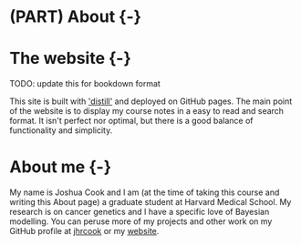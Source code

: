 # (PART) About {-}

# The website {-}

TODO: update this for bookdown format

This site is built with ['distill'](https://rstudio.github.io/distill/) and deployed on GitHub pages.
The main point of the website is to display my course notes in a easy to read and search format.
It isn't perfect nor optimal, but there is a good balance of functionality and simplicity.

# About me {-}

My name is Joshua Cook and I am (at the time of taking this course and writing this About page) a graduate student at Harvard Medical School.
My research is on cancer genetics and I have a specific love of Bayesian modelling.
You can peruse more of my projects and other work on my GitHub profile at [jhrcook](https://github.com/jhrcook) or my [website](https://joshuacook.netlify.app).
